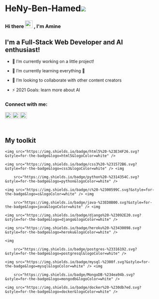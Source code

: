 # HeNy-Ben-Hamed![](https://komarev.com/ghpvc/?username=HeNy007&color=ff69b4)

### Hi there <img src="https://media.giphy.com/media/hvRJCLFzcasrR4ia7z/giphy.gif" width="25px"> , I'm Amine  

## I'm a Full-Stack Web Developer and AI enthusiast!

- 🔭 I’m currently working on a little project!

- 🌱 I’m currently learning everything 🤣

- 👯 I’m looking to collaborate with other content creators

- ⚡ 2021 Goals: learn more about AI

### Connect with me:

[<img align="left" alt="heny007 | Facebook" width="22px" src="https://cdn.jsdelivr.net/npm/simple-icons@v3/icons/facebook.svg" />][facebook]

[<img align="left" alt="heny007 | Twitter" width="22px" src="https://cdn.jsdelivr.net/npm/simple-icons@v3/icons/twitter.svg" />][twitter]

[<img align="left" alt="heny007 | LinkedIn" width="22px" src="https://cdn.jsdelivr.net/npm/simple-icons@v3/icons/youtube.svg" />][youtube]

<br />

<br />

<br />

[facebook]: https://www.facebook.com/hani.banihamad.7/

[twitter]: https://twitter.com/HeNyBn

[youtube]: https://www.youtube.com/henybenhamed

## My toolkit

<p>

    <img src="https://img.shields.io/badge/html5%20-%23E34F26.svg?&style=for-the-badge&logo=html5&logoColor=white" />

    <img src="https://img.shields.io/badge/css3%20-%231572B6.svg?&style=for-the-badge&logo=css3&logoColor=white" /> <img

        src="https://img.shields.io/badge/python%20-%2314354C.svg?&style=for-the-badge&logo=python&logoColor=white" />

    <img src="https://img.shields.io/badge/c%20-%2300599C.svg?&style=for-the-badge&logo=c&logoColor=white" /> <img

        src="https://img.shields.io/badge/java-%23ED8B00.svg?&style=for-the-badge&logo=java&logoColor=white" /> <img

    <img src="https://img.shields.io/badge/django%20-%23092E20.svg?&style=for-the-badge&logo=django&logoColor=white" />

    <img src="https://img.shields.io/badge/heroku%20-%23430098.svg?&style=for-the-badge&logo=heroku&logoColor=white" />

    <img

        src="https://img.shields.io/badge/postgres-%23316192.svg?&style=for-the-badge&logo=postgresql&logoColor=white" />

    <img src="https://img.shields.io/badge/mysql-%2300f.svg?&style=for-the-badge&logo=mysql&logoColor=white" /> <img

        src="https://img.shields.io/badge/MongoDB-%234ea94b.svg?&style=for-the-badge&logo=mongodb&logoColor=white" />

    <img src="https://img.shields.io/badge/docker%20-%230db7ed.svg?&style=for-the-badge&logo=docker&logoColor=white" />

</p>
